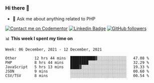 ### Hi there 👋

<!--
**mustafaculban/mustafaculban** is a ✨ _special_ ✨ repository because its `README.md` (this file) appears on your GitHub profile.

Here are some ideas to get you started:

- 🌱 I’m currently learning ...
- 👯 I’m looking to collaborate on ...
- 🤔 I’m looking for help with ...
- 📫 How to reach me: ...
- 😄 Pronouns: ...
- ⚡ Fun fact: ...

-->
- 💬 Ask me about anything related to PHP

[![Contact me on Codementor](https://www.codementor.io/m-badges/karamusluk/book-session.svg)](https://www.codementor.io/@karamusluk?refer=badge)
[![Linkedin Badge](https://img.shields.io/badge/-Mustafa%20Culban-blue?style=social&logo=Linkedin&logoColor=blue&link=https://www.linkedin.com/in/mustafaculban/)](https://www.linkedin.com/in/mustafaculban/) 
[![GitHub followers](https://img.shields.io/github/followers/karamusluk?label=Follow&style=social)](https://github.com/karamusluk/?tab=follow)


📊 **This week I spent my time on**
<!--START_SECTION:waka-->
```text
Week: 06 December, 2021 - 12 December, 2021

Other        12 hrs 44 mins  ███████████▓░░░░░░░░░░░░░   47.08 % 
PHP          8 hrs 44 mins   ████████░░░░░░░░░░░░░░░░░   32.29 % 
JavaScript   5 hrs 13 mins   ████▓░░░░░░░░░░░░░░░░░░░░   19.33 % 
JSON         9 mins          ░░░░░░░░░░░░░░░░░░░░░░░░░   00.60 % 
CSV/TSV      8 mins          ░░░░░░░░░░░░░░░░░░░░░░░░░   00.54 % 
```
<!--END_SECTION:waka-->

